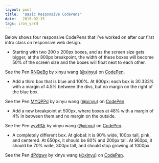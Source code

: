 ```yaml
---
layout: post
title:  "Basic Responsive CodePens"
date:   2015-02-15
tags: iron_yard
---
```

Below shows four responsive CodePens that I've worked on after our first intro class on responsive web design. 

* Starting with two 200 x 200px boxes, and as the screen size gets bigger, at the 800px breakpoint, the width of these boxes will become 50% of the screen size and the boxes will float next to each other.

<p data-height="268" data-theme-id="0" data-slug-hash="RNQeBg" data-default-tab="result" data-user="xinyu" class='codepen'>See the Pen <a href='http://codepen.io/xinyu/pen/RNQeBg/'>RNQeBg</a> by xinyu wang (<a href='http://codepen.io/xinyu'>@xinyu</a>) on <a href='http://codepen.io'>CodePen</a>.</p>
<script async src="//assets.codepen.io/assets/embed/ei.js"></script>  

* Add a third box that is blue and 100%. At 800px: each box is 30.333% with a margin of 4.5% between the divs, but no margin on the right of the blue box.

<p data-height="268" data-theme-id="0" data-slug-hash="MYQPPd" data-default-tab="result" data-user="xinyu" class='codepen'>See the Pen <a href='http://codepen.io/xinyu/pen/MYQPPd/'>MYQPPd</a> by xinyu wang (<a href='http://codepen.io/xinyu'>@xinyu</a>) on <a href='http://codepen.io'>CodePen</a>.</p>
<script async src="//assets.codepen.io/assets/embed/ei.js"></script>

* Add a new breakpoint at 500px, where boxes at 48% with a margin of 4% in between them and no margin on the outside. 

<p data-height="268" data-theme-id="0" data-slug-hash="yyvRQr" data-default-tab="result" data-user="xinyu" class='codepen'>See the Pen <a href='http://codepen.io/xinyu/pen/yyvRQr/'>yyvRQr</a> by xinyu wang (<a href='http://codepen.io/xinyu'>@xinyu</a>) on <a href='http://codepen.io'>CodePen</a>.</p>
<script async src="//assets.codepen.io/assets/embed/ei.js"></script>

* A completely different box. At global: it is 90% wide, 100px tall, pink, and centered. At 650px, it should be 80% and 200px tall. At 960px, it should be 70% wide, 300px tall, and should stop growing at 1000px.

<p data-height="268" data-theme-id="0" data-slug-hash="dPdgwv" data-default-tab="result" data-user="xinyu" class='codepen'>See the Pen <a href='http://codepen.io/xinyu/pen/dPdgwv/'>dPdgwv</a> by xinyu wang (<a href='http://codepen.io/xinyu'>@xinyu</a>) on <a href='http://codepen.io'>CodePen</a>.</p>
<script async src="//assets.codepen.io/assets/embed/ei.js"></script>